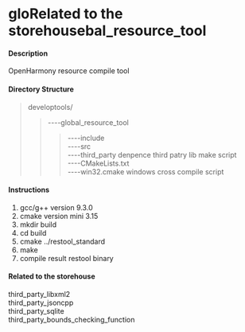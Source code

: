 # gloRelated to the storehousebal_resource_tool

#### Description
OpenHarmony resource compile tool

#### Directory Structure
>developtools/   
>>----global_resource_tool
>>>----include  
>>>----src  
>>>----third_party denpence third patry lib make script  
>>>----CMakeLists.txt  
>>>----win32.cmake windows cross compile script

#### Instructions

1.  gcc/g++ version 9.3.0
2.  cmake version mini 3.15
3.  mkdir build
4.  cd build
5.  cmake ../restool_standard
6.  make
7.  compile result restool binary

####  Related to the storehouse

third_party_libxml2  
third_party_jsoncpp  
third_party_sqlite  
third_party_bounds_checking_function

